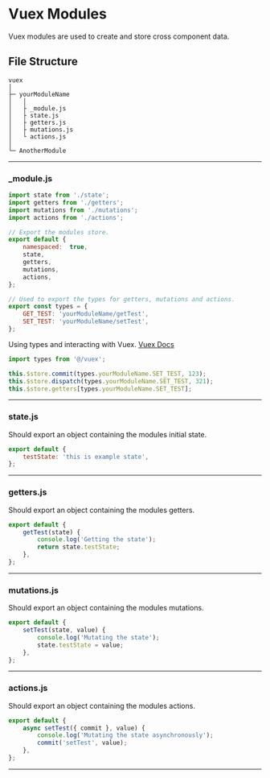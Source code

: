 
# Vuex Modules
Vuex modules are used to create and store cross component data.
 

## File Structure
```
vuex
│
├─ yourModuleName
│	│
│	├ _module.js
│	├ state.js
│	├ getters.js
│	├ mutations.js
│	└ actions.js
│
└─ AnotherModule
```
---

### _module.js
``` js
import state from './state';
import getters from './getters';
import mutations from './mutations';
import actions from './actions';

// Export the modules store.
export default {
	namespaced:  true,
	state,
	getters,
	mutations,
	actions,
};

// Used to export the types for getters, mutations and actions.
export const types = {
	GET_TEST: 'yourModuleName/getTest',
	SET_TEST: 'yourModuleName/setTest',
};
```
Using types and interacting with Vuex. [Vuex Docs](https://vuex.vuejs.org/guide/)
```js
import types from '@/vuex';

this.$store.commit(types.yourModuleName.SET_TEST, 123);
this.$store.dispatch(types.yourModuleName.SET_TEST, 321);
this.$store.getters[types.yourModuleName.SET_TEST];
```
---

### state.js
Should export an object containing the modules initial state.
```js
export default {
	testState: 'this is example state',
};
```
---

### getters.js
Should export an object containing the modules getters.
```js
export default {
	getTest(state) {
		console.log('Getting the state');
		return state.testState;
	},
};
```
---

### mutations.js
Should export an object containing the modules mutations.
```js
export default {
	setTest(state, value) {
		console.log('Mutating the state');
		state.testState = value;
	},
};
```
---

### actions.js
Should export an object containing the modules actions.
```js
export default {
	async setTest({ commit }, value) {
		console.log('Mutating the state asynchronously');
		commit('setTest', value);
	},
};
```
---